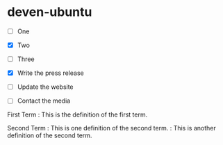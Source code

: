 # deven-ubuntu

- [ ] One
- [x] Two
- [ ] Three

- [x] Write the press release
- [ ] Update the website
- [ ] Contact the media

First Term
: This is the definition of the first term.


Second Term
: This is one definition of the second term.
: This is another definition of the second term.
